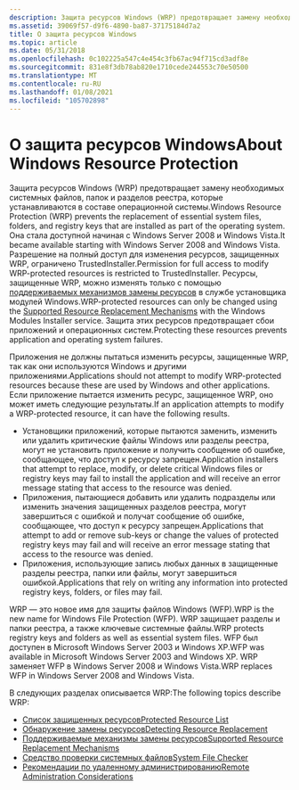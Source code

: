```yaml
---
description: Защита ресурсов Windows (WRP) предотвращает замену необходимых системных файлов, папок и разделов реестра, которые устанавливаются в составе операционной системы.
ms.assetid: 39069f57-d9f6-4890-ba87-37175184d7a2
title: О защита ресурсов Windows
ms.topic: article
ms.date: 05/31/2018
ms.openlocfilehash: 0c102225a547c4e454c3fb67ac94f715cd3adf8e
ms.sourcegitcommit: 831e8f3db78ab820e1710cede244553c70e50500
ms.translationtype: MT
ms.contentlocale: ru-RU
ms.lasthandoff: 01/08/2021
ms.locfileid: "105702898"
---
```

# <a name="about-windows-resource-protection"></a><span data-ttu-id="442a8-103">О защита ресурсов Windows</span><span class="sxs-lookup"><span data-stu-id="442a8-103">About Windows Resource Protection</span></span>

<span data-ttu-id="442a8-104">Защита ресурсов Windows (WRP) предотвращает замену необходимых системных файлов, папок и разделов реестра, которые устанавливаются в составе операционной системы.</span><span class="sxs-lookup"><span data-stu-id="442a8-104">Windows Resource Protection (WRP) prevents the replacement of essential system files, folders, and registry keys that are installed as part of the operating system.</span></span> <span data-ttu-id="442a8-105">Она стала доступной начиная с Windows Server 2008 и Windows Vista.</span><span class="sxs-lookup"><span data-stu-id="442a8-105">It became available starting with Windows Server 2008 and Windows Vista.</span></span> <span data-ttu-id="442a8-106">Разрешение на полный доступ для изменения ресурсов, защищенных WRP, ограничено TrustedInstaller.</span><span class="sxs-lookup"><span data-stu-id="442a8-106">Permission for full access to modify WRP-protected resources is restricted to TrustedInstaller.</span></span> <span data-ttu-id="442a8-107">Ресурсы, защищенные WRP, можно изменять только с помощью [поддерживаемых механизмов замены ресурсов](supported-file-replacement-mechanisms.md) в службе установщика модулей Windows.</span><span class="sxs-lookup"><span data-stu-id="442a8-107">WRP-protected resources can only be changed using the [Supported Resource Replacement Mechanisms](supported-file-replacement-mechanisms.md) with the Windows Modules Installer service.</span></span> <span data-ttu-id="442a8-108">Защита этих ресурсов предотвращает сбои приложений и операционных систем.</span><span class="sxs-lookup"><span data-stu-id="442a8-108">Protecting these resources prevents application and operating system failures.</span></span>

<span data-ttu-id="442a8-109">Приложения не должны пытаться изменить ресурсы, защищенные WRP, так как они используются Windows и другими приложениями.</span><span class="sxs-lookup"><span data-stu-id="442a8-109">Applications should not attempt to modify WRP-protected resources because these are used by Windows and other applications.</span></span> <span data-ttu-id="442a8-110">Если приложение пытается изменить ресурс, защищенное WRP, оно может иметь следующие результаты.</span><span class="sxs-lookup"><span data-stu-id="442a8-110">If an application attempts to modify a WRP-protected resource, it can have the following results.</span></span>

-   <span data-ttu-id="442a8-111">Установщики приложений, которые пытаются заменить, изменить или удалить критические файлы Windows или разделы реестра, могут не установить приложение и получить сообщение об ошибке, сообщающее, что доступ к ресурсу запрещен.</span><span class="sxs-lookup"><span data-stu-id="442a8-111">Application installers that attempt to replace, modify, or delete critical Windows files or registry keys may fail to install the application and will receive an error message stating that access to the resource was denied.</span></span>
-   <span data-ttu-id="442a8-112">Приложения, пытающиеся добавить или удалить подразделы или изменить значения защищенных разделов реестра, могут завершиться с ошибкой и получат сообщение об ошибке, сообщающее, что доступ к ресурсу запрещен.</span><span class="sxs-lookup"><span data-stu-id="442a8-112">Applications that attempt to add or remove sub-keys or change the values of protected registry keys may fail and will receive an error message stating that access to the resource was denied.</span></span>
-   <span data-ttu-id="442a8-113">Приложения, использующие запись любых данных в защищенные разделы реестра, папки или файлы, могут завершиться ошибкой.</span><span class="sxs-lookup"><span data-stu-id="442a8-113">Applications that rely on writing any information into protected registry keys, folders, or files may fail.</span></span>

<span data-ttu-id="442a8-114">WRP — это новое имя для защиты файлов Windows (WFP).</span><span class="sxs-lookup"><span data-stu-id="442a8-114">WRP is the new name for Windows File Protection (WFP).</span></span> <span data-ttu-id="442a8-115">WRP защищает разделы и папки реестра, а также ключевые системные файлы.</span><span class="sxs-lookup"><span data-stu-id="442a8-115">WRP protects registry keys and folders as well as essential system files.</span></span> <span data-ttu-id="442a8-116">WFP был доступен в Microsoft Windows Server 2003 и Windows XP.</span><span class="sxs-lookup"><span data-stu-id="442a8-116">WFP was available in Microsoft Windows Server 2003 and Windows XP.</span></span> <span data-ttu-id="442a8-117">WRP заменяет WFP в Windows Server 2008 и Windows Vista.</span><span class="sxs-lookup"><span data-stu-id="442a8-117">WRP replaces WFP in Windows Server 2008 and Windows Vista.</span></span>

<span data-ttu-id="442a8-118">В следующих разделах описывается WRP:</span><span class="sxs-lookup"><span data-stu-id="442a8-118">The following topics describe WRP:</span></span>

-   [<span data-ttu-id="442a8-119">Список защищенных ресурсов</span><span class="sxs-lookup"><span data-stu-id="442a8-119">Protected Resource List</span></span>](protected-file-list.md)
-   [<span data-ttu-id="442a8-120">Обнаружение замены ресурсов</span><span class="sxs-lookup"><span data-stu-id="442a8-120">Detecting Resource Replacement</span></span>](detecting-file-replacement.md)
-   [<span data-ttu-id="442a8-121">Поддерживаемые механизмы замены ресурсов</span><span class="sxs-lookup"><span data-stu-id="442a8-121">Supported Resource Replacement Mechanisms</span></span>](supported-file-replacement-mechanisms.md)
-   [<span data-ttu-id="442a8-122">Средство проверки системных файлов</span><span class="sxs-lookup"><span data-stu-id="442a8-122">System File Checker</span></span>](system-file-checker.md)
-   [<span data-ttu-id="442a8-123">Рекомендации по удаленному администрированию</span><span class="sxs-lookup"><span data-stu-id="442a8-123">Remote Administration Considerations</span></span>](remote-administration-considerations.md)

 

 



